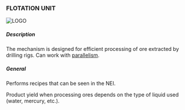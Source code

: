 ### FLOTATION UNIT

![LOGO](https://cdn.discordapp.com/attachments/916393114166525974/939873327336542208/FLOTATION_UNIT.png)

##### Description

The mechanism is designed for efficient processing of ore extracted by drilling rigs. Can work with [parallelism](/mechanics#parallelism).

##### General

Performs recipes that can be seen in the NEI.

Product yield when processing ores depends on the type of liquid used (water, mercury, etc.).
